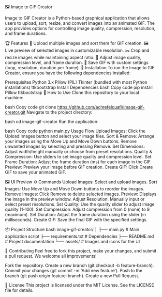 🖼️ Image to GIF Creator

Image to GIF Creator is a Python-based graphical application that allows users to upload, sort, resize, and convert images into an animated GIF. The app provides options for controlling image quality, compression, resolution, and frame durations.

🏆 Features
🚀 Upload multiple images and sort them for GIF creation.
🖼️ Live preview of selected images in customizable resolution.
✂️ Crop and resize images while maintaining aspect ratio.
🎨 Adjust image quality, compression level, and frame duration.
💾 Save GIF with custom settings (loop, resolution, duration per frame).
🔧 Installation
To run the Image to GIF Creator, ensure you have the following dependencies installed:

Prerequisites
Python 3.x
Pillow (PIL)
Tkinter (bundled with most Python installations)
ttkbootstrap
Install Dependencies
bash
Copy code
pip install Pillow ttkbootstrap
🚀 How to Use
Clone this repository to your local machine:

bash
Copy code
git clone https://github.com/achrefelouafi/image-gif-creator.git
Navigate to the project directory:

bash
cd image-gif-creator
Run the application:

bash
Copy code
python main.py
Usage Flow
Upload Images: Click the Upload Images button and select your image files.
Sort & Remove: Arrange your images using the Move Up and Move Down buttons. Remove unwanted images by selecting and pressing Remove.
Set Dimensions: Adjust width/height manually or choose from preset resolutions.
Quality & Compression: Use sliders to set image quality and compression level.
Set Frame Duration: Adjust the frame duration (ms) for each image in the GIF.
Preview: Preview your image before GIF creation.
Create GIF: Click Create GIF to save your animated GIF.

🖼️ UI Preview
⚙️ Commands
Upload Images: Select and upload images.
Sort Images: Use Move Up and Move Down buttons to reorder the images.
Remove Images: Click Remove to delete selected images.
Preview: Displays the image in the preview window.
Adjust Resolution: Manually input or select preset resolutions.
Set Quality: Use the quality slider to adjust image quality (1-100).
Set Compression: Adjust compression from 0 (none) to 9 (maximum).
Set Duration: Adjust the frame duration using the slider (in milliseconds).
Create GIF: Save the final GIF with the specified settings.

📦 Project Structure
bash
image-gif-creator/
│
├── main.py              # Main application script
├── requirements.txt     # Dependencies
├── README.md            # Project documentation
└── assets/              # Images and icons for the UI

🤝 Contributing
Feel free to fork this project, make your changes, and submit a pull request. We welcome all improvements!

Fork the repository.
Create a new branch (git checkout -b feature-branch).
Commit your changes (git commit -m 'Add new feature').
Push to the branch (git push origin feature-branch).
Create a new Pull Request.

📄 License
This project is licensed under the MIT License. See the LICENSE file for details.

